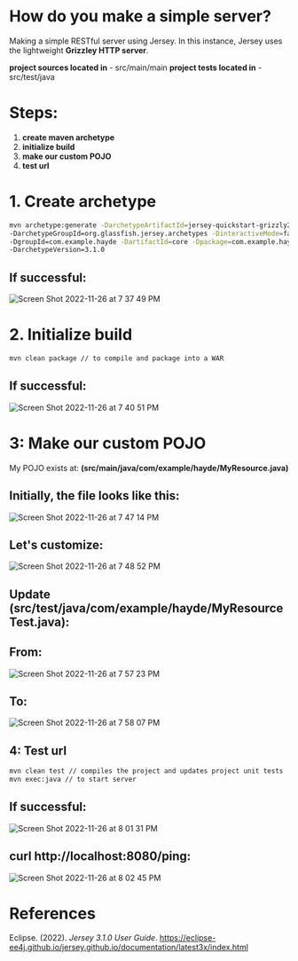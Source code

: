 # How do you make a simple server? 

Making a simple RESTful server using Jersey. In this instance, Jersey uses the lightweight 
**Grizzley HTTP server**. 

**project sources located in** - src/main/main 
**project tests located in** - src/test/java 

# Steps: 
1. **create maven archetype** 
2. **initialize build**
3. **make our custom POJO** 
4. **test url** 


# 1. Create archetype 
```zsh 
mvn archetype:generate -DarchetypeArtifactId=jersey-quickstart-grizzly2 \
-DarchetypeGroupId=org.glassfish.jersey.archetypes -DinteractiveMode=false \
-DgroupId=com.example.hayde -DartifactId=core -Dpackage=com.example.hayde \
-DarchetypeVersion=3.1.0
``` 
## If successful: 
![Screen Shot 2022-11-26 at 7 37 49 PM](https://user-images.githubusercontent.com/109105989/204114123-93385b0e-dab2-430f-8db2-0f27effdb3db.png)

# 2. Initialize build
```zsh 
mvn clean package // to compile and package into a WAR 
``` 

## If successful: 
![Screen Shot 2022-11-26 at 7 40 51 PM](https://user-images.githubusercontent.com/109105989/204114168-9c28c6a5-f9f6-4094-b3c1-b3a025ad6b04.png)

# 3: Make our custom POJO 
My POJO exists at: **(src/main/java/com/example/hayde/MyResource.java)** 

## Initially, the file looks like this: 
![Screen Shot 2022-11-26 at 7 47 14 PM](https://user-images.githubusercontent.com/109105989/204114269-55fa9eab-2cea-4e5c-9fe4-d35f004fee04.png)

## Let's customize: 
![Screen Shot 2022-11-26 at 7 48 52 PM](https://user-images.githubusercontent.com/109105989/204114311-0de99a28-1b3c-4c01-8cb2-a2c0750d4028.png)

## Update (src/test/java/com/example/hayde/MyResourceTest.java): 
## From: 
![Screen Shot 2022-11-26 at 7 57 23 PM](https://user-images.githubusercontent.com/109105989/204114512-1f11c9cd-0d3a-4e00-bbf1-dacdcf291202.png)
## To: 
![Screen Shot 2022-11-26 at 7 58 07 PM](https://user-images.githubusercontent.com/109105989/204114533-c8ff2d1b-ae82-45cc-b997-4a2548317856.png)

## 4: Test url 
```zsh 
mvn clean test // compiles the project and updates project unit tests 
mvn exec:java // to start server
``` 
## If successful: 
![Screen Shot 2022-11-26 at 8 01 31 PM](https://user-images.githubusercontent.com/109105989/204114595-4cbd320f-1f59-412a-bd38-a0a24881e3a7.png)

## curl http://localhost:8080/ping: 
![Screen Shot 2022-11-26 at 8 02 45 PM](https://user-images.githubusercontent.com/109105989/204114638-1e813d89-14c5-418c-82ea-f4a2393ee2e0.png)



  
# References 
Eclipse. (2022). *Jersey 3.1.0 User Guide*. <https://eclipse-ee4j.github.io/jersey.github.io/documentation/latest3x/index.html> 

